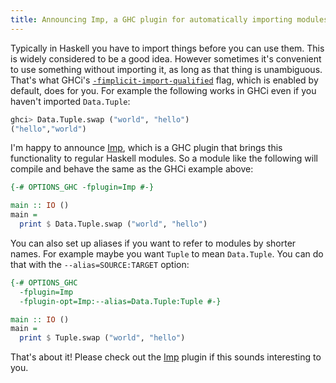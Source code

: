 ```yaml
---
title: Announcing Imp, a GHC plugin for automatically importing modules
---
```


Typically in Haskell you have to import things before you can use them.
This is widely considered to be a good idea.
However sometimes it's convenient to use something without importing it, as long as that thing is unambiguous.
That's what GHCi's [`-fimplicit-import-qualified`][1] flag, which is enabled by default, does for you.
For example the following works in GHCi even if you haven't imported `Data.Tuple`:

``` hs
ghci> Data.Tuple.swap ("world", "hello")
("hello","world")
```

I'm happy to announce [Imp][2], which is a GHC plugin that brings this functionality to regular Haskell modules.
So a module like the following will compile and behave the same as the GHCi example above:

``` hs
{-# OPTIONS_GHC -fplugin=Imp #-}

main :: IO ()
main =
  print $ Data.Tuple.swap ("world", "hello")
```

You can also set up aliases if you want to refer to modules by shorter names.
For example maybe you want `Tuple` to mean `Data.Tuple`.
You can do that with the `--alias=SOURCE:TARGET` option:

``` hs
{-# OPTIONS_GHC
  -fplugin=Imp
  -fplugin-opt=Imp:--alias=Data.Tuple:Tuple #-}

main :: IO ()
main =
  print $ Tuple.swap ("world", "hello")
```

That's about it!
Please check out the [Imp][2] plugin if this sounds interesting to you.

[1]: https://downloads.haskell.org/ghc/9.8.2/docs/users_guide/ghci.html#qualified-names
[2]: https://github.com/tfausak/imp
